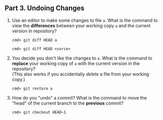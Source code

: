 ## Part 3. Undoing Changes

1. Use an editor to make some changes to file `a`.  What is the command to view the **differences** between your working copy `a` and the current version in repository?
    ```
    cmd> git diff HEAD a

    cmd> git diff HEAD <sorce>
    ```

2. You decide you don't like the changes to `a`. What is the command to **replace** your working copy of `a` with the current version in the repository?    
    (This also works if you accidentally *delete* a file from your working copy.)
    ```
    cmd> git restore a
    ```

3. How do you "undo" a commit?  What is the command to move the "head" of the current branch to the **previous** commit?
    ```
    cmd> git checkout HEAD~1
    ```